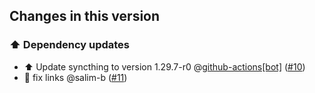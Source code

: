 ## Changes in this version

### ⬆️ Dependency updates

- ⬆️ Update syncthing to version 1.29.7-r0 @[github-actions[bot]](https://github.com/apps/github-actions) ([#10](https://github.com/Poeschl-HomeAssistant-Addons/syncthing/pull/10))
- 📝 fix links @salim-b ([#11](https://github.com/Poeschl-HomeAssistant-Addons/syncthing/pull/11))
